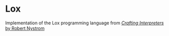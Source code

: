 # Lox
Implementation of the Lox programming language from [_Crafting Interpreters_ by Robert Nystrom](https://www.craftinginterpreters.com/)
